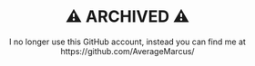 <h1 align="center">⚠️ ARCHIVED ⚠️</h1>

<p align="center">
  I no longer use this GitHub account, instead you can find me at https://github.com/AverageMarcus/
</p>
